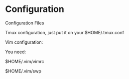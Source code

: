# Configuration
Configuration Files

Tmux configuration, just put it on your $HOME/.tmux.conf

Vim configuration:

You need:

$HOME/.vim/vimrc

$HOME/.vim/swp

